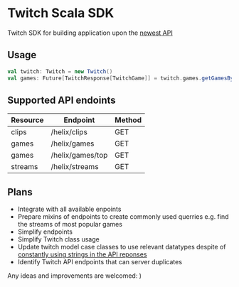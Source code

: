 # Twitch Scala SDK

Twitch SDK for building application upon the [newest API](https://dev.twitch.tv/docs/api/#introduction)

## Usage

```scala
val twitch: Twitch = new Twitch()
val games: Future[TwitchResponse[TwitchGame]] = twitch.games.getGamesByName(Seq("PLAYERUNKNOWN'S BATTLEGROUNDS"))
```

## Supported API endoints 

| Resource | Endpoint         | Method |
| ---      | ---              | ---    |
| clips    | /helix/clips     | GET    |
| games    | /helix/games     | GET    |
| games    | /helix/games/top | GET    |
| streams  | /helix/streams   | GET    |

## Plans
- Integrate with all available enpoints
- Prepare mixins of endpoints to create commonly used querries e.g. find the streams of most popular games
- Simplify endpoints
- Simplify Twitch class usage
- Update twitch model case classes to use relevant datatypes despite of [constantly using strings in the API reponses](https://dev.twitch.tv/docs/api/reference/#get-streams)
- Identify Twitch API endpoints that can server duplicates

Any ideas and improvements are welcomed:
)
